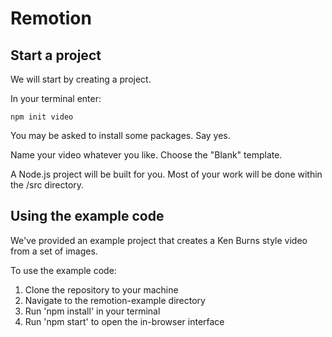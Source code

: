 # Remotion

## Start a project
We will start by creating a project.

In your terminal enter:
```
npm init video
```
You may be asked to install some packages. Say yes.

Name your video whatever you like. Choose the "Blank" template.

A Node.js project will be built for you. Most of your work will be done within the /src directory.

## Using the example code

We've provided an example project that creates a Ken Burns style video from a set of images.

To use the example code:

1. Clone the repository to your machine
2. Navigate to the remotion-example directory
3. Run 'npm install' in your terminal
4. Run 'npm start' to open the in-browser interface 